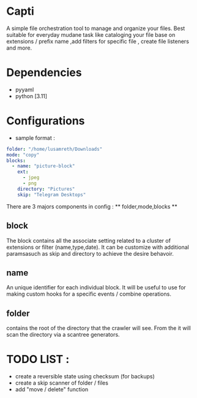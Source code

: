 # Capti

A simple file orchestration tool to manage and organize your files. Best
suitable for everyday mudane task like cataloging your file base on extensions
/ prefix name ,add filters for specific file , create file listeners and more.

# Dependencies

- pyyaml
- python [3.11]

# Configurations

- sample format :

```yaml
folder: "/home/lusamreth/Downloads"
mode: "copy"
blocks:
  - name: "picture-block"
    ext:
      - jpeg
      - png
    directory: "Pictures"
    skip: "Telegram Desktops"
```

There are 3 majors components in config : ** folder,mode,blocks **

## block

The block contains all the associate setting related to a cluster of extensions
or filter (name,type,date). It can be customize with additional paramsasuch as
skip and directory to achieve the desire behavoir.

## name

An unique identifier for each individual block. It will be useful to use for
making custom hooks for a specific events / combine operations.

## folder

contains the root of the directory that the crawler will see. From the it will
scan the directory via a scantree generators.

# TODO LIST :

- create a reversible state using checksum (for backups)
- create a skip scanner of folder / files
- add "move / delete" function
